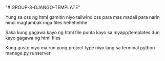 "# GROUP-3-DJANGO-TEMPLATE" 

Yung sa css ng html gamitin niyo tailwind css para mas madali
para narin hindi magtambak mga files hehehehhe

Saka kung gagawa kayo ng html file punta kayo sa myapp/templates dun kayo gagawa ng html files

Kung gusto niyo ma run yung project type niyo lang sa terminal
python manage.py runserver
